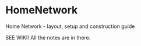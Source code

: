 # HomeNetwork
Home Network - layout, setup and construction guide

SEE WIKI! All the notes are in there.
